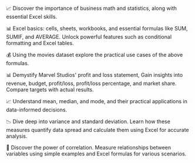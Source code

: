 
📈 Discover the importance of business math and statistics, along with essential Excel skills. 

📊 Excel basics: cells, sheets, workbooks, and essential formulas like SUM, SUMIF, and AVERAGE. Unlock powerful features such as conditional formatting and Excel tables.

💰 Using the movies dataset explore the practical use cases of the above formulas.

📊 Demystify Marvel Studios' profit and loss statement, Gain insights into revenue, budget, profit/loss, profit/loss percentage, and market share. Compare targets with actual results.

📈 Understand mean, median, and mode, and their practical applications in data-informed decisions. 

📉 Dive deep into variance and standard deviation. Learn how these measures quantify data spread and calculate them using Excel for accurate analysis.

🔗 Discover the power of correlation. Measure relationships between variables using simple examples and Excel formulas for various scenarios.
